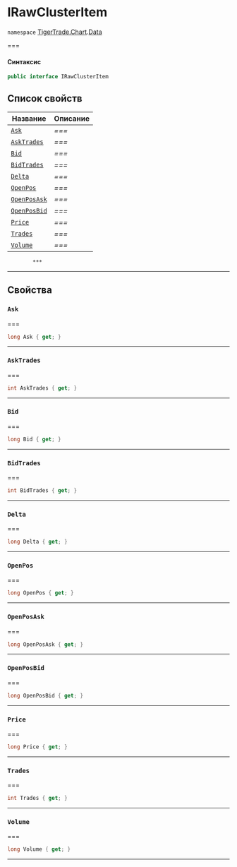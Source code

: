 # IRawClusterItem

`namespace` [TigerTrade.Chart](../../../).[Data](./)

\===

#### Синтаксис

```csharp
public interface IRawClusterItem
```

## Список свойств

| Название                                                  | Описание |
| --------------------------------------------------------- | -------- |
| [`Ask`](irawclusteritem.cs.md#property-ask)               | _===_    |
| [`AskTrades`](irawclusteritem.cs.md#property-asktrades)   | _===_    |
| [`Bid`](irawclusteritem.cs.md#property-bid)               | _===_    |
| [`BidTrades`](irawclusteritem.cs.md#property-bidtrades)   | _===_    |
| [`Delta`](irawclusteritem.cs.md#property-delta)           | _===_    |
| [`OpenPos`](irawclusteritem.cs.md#property-openpos)       | _===_    |
| [`OpenPosAsk`](irawclusteritem.cs.md#property-openposask) | _===_    |
| [`OpenPosBid`](irawclusteritem.cs.md#property-openposbid) | _===_    |
| [`Price`](irawclusteritem.cs.md#property-price)           | _===_    |
| [`Trades`](irawclusteritem.cs.md#property-trades)         | _===_    |
| [`Volume`](irawclusteritem.cs.md#property-volume)         | _===_    |

```
        ***  
```

***

## Свойства

### `Ask` <a href="#property-ask" id="property-ask"></a>

\===

```csharp
long Ask { get; }
```

***

### `AskTrades` <a href="#property-asktrades" id="property-asktrades"></a>

\===

```csharp
int AskTrades { get; }
```

***

### `Bid` <a href="#property-bid" id="property-bid"></a>

\===

```csharp
long Bid { get; }
```

***

### `BidTrades` <a href="#property-bidtrades" id="property-bidtrades"></a>

\===

```csharp
int BidTrades { get; }
```

***

### `Delta` <a href="#property-delta" id="property-delta"></a>

\===

```csharp
long Delta { get; }
```

***

### `OpenPos` <a href="#property-openpos" id="property-openpos"></a>

\===

```csharp
long OpenPos { get; }
```

***

### `OpenPosAsk` <a href="#property-openposask" id="property-openposask"></a>

\===

```csharp
long OpenPosAsk { get; }
```

***

### `OpenPosBid` <a href="#property-openposbid" id="property-openposbid"></a>

\===

```csharp
long OpenPosBid { get; }
```

***

### `Price` <a href="#property-price" id="property-price"></a>

\===

```csharp
long Price { get; }
```

***

### `Trades` <a href="#property-trades" id="property-trades"></a>

\===

```csharp
int Trades { get; }
```

***

### `Volume` <a href="#property-volume" id="property-volume"></a>

\===

```csharp
long Volume { get; }
```

***
